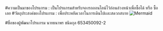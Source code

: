 
#ความเป็นมาของโปรแกรม : เป็นโปรแกรมสำหรับจองรถออนไลน์ไว้ก่อนล่วงหน้าเพื่อซื้อได้ หรือ ซื้อเลย #วัตถุประสงค์ของโปรแกรม : เพื่อประหยัดเวลาในการเดินไปเเละสดวกสบาย
![Mermaid](https://user-images.githubusercontent.com/119285762/230245724-76b7eb07-acc1-4be1-845b-0ef28d98b3ba.svg)



#ชื่อของผู้พัฒนาโปรแกรม นายธนาพร ชนิดกุล 653450092-2
